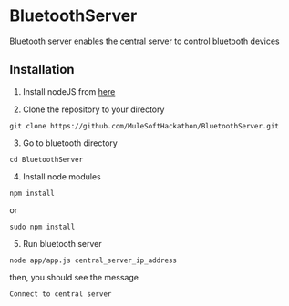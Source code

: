 BluetoothServer
===============
Bluetooth server enables the central server to control bluetooth devices

Installation
------
1. Install nodeJS from [here](http://nodejs.org/)


2. Clone the repository to your directory
  ```
  git clone https://github.com/MuleSoftHackathon/BluetoothServer.git
  ```


3. Go to bluetooth directory
  ```
  cd BluetoothServer
  ``` 


4. Install node modules
  ```
  npm install
  ```
  or
  ```
  sudo npm install
  ```


5. Run bluetooth server
  ```
  node app/app.js central_server_ip_address
  ``` 
  then, you should see the message
  ```
  Connect to central server
  ```   


